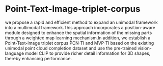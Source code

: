 # Point-Text-Image-triplet-corpus
we propose a rapid and efficient method to expand an unimodal framework into a multimodal framework.This approach incorporates a position-aware module designed to enhance the spatial information of the missing parts through a weighted map learning mechanism.In addition, we establish a Point-Text-Image triplet corpus PCN-TI and MVP-TI based on the existing unimodal point cloud completion dataset and use the pre-trained vision-language model CLIP to provide richer detail information for 3D shapes, thereby enhancing performance.
